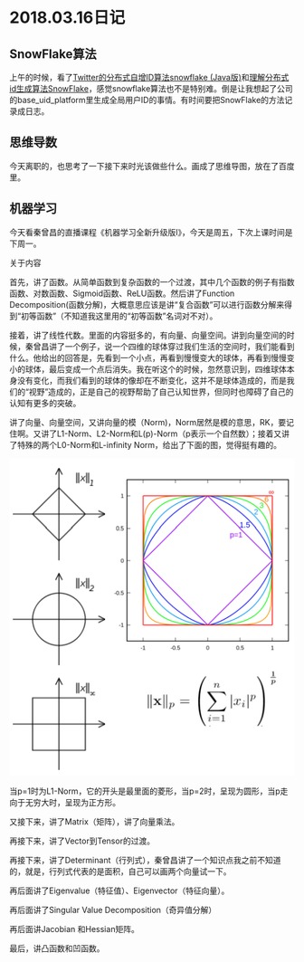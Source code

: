 # 2018.03.16日记 #

## SnowFlake算法 ##

上午的时候，看了[Twitter的分布式自增ID算法snowflake (Java版)](https://www.cnblogs.com/relucent/p/4955340.html)和[理解分布式id生成算法SnowFlake](https://segmentfault.com/a/1190000011282426)，感觉snowflake算法也不是特别难。倒是让我想起了公司的base_uid_platform里生成全局用户ID的事情。有时间要把SnowFlake的方法记录成日志。

## 思维导数 ##

今天离职的，也思考了一下接下来时光该做些什么。画成了思维导图，放在了百度里。

## 机器学习 ##

今天看秦曾昌的直播课程《机器学习全新升级版I》，今天是周五，下次上课时间是下周一。

关于内容

首先，讲了函数。从简单函数到复杂函数的一个过渡，其中几个函数的例子有指数函数、对数函数、Sigmoid函数、ReLU函数。然后讲了Function Decomposition(函数分解)，大概意思应该是讲“复合函数”可以进行函数分解来得到“初等函数”（不知道我这里用的“初等函数”名词对不对）。

接着，讲了线性代数。里面的内容挺多的，有向量、向量空间。讲到向量空间的时候，秦曾昌讲了一个例子，说一个四维的球体穿过我们生活的空间时，我们能看到什么。他给出的回答是，先看到一个小点，再看到慢慢变大的球体，再看到慢慢变小的球体，最后变成一个点后消失。我在听这个的时候，忽然意识到，四维球体本身没有变化，而我们看到的球体的像却在不断变化，这并不是球体造成的，而是我们的“视野”造成的，正是自己的视野帮助了自己认知世界，但同时也障碍了自己的认知有更多的突破。

讲了向量、向量空间，又讲向量的模（Norm)，Norm居然是模的意思，RK，要记住啊。又讲了L1-Norm、L2-Norm和L(p)-Norm（p表示一个自然数）；接着又讲了特殊的两个L0-Norm和L-infinity Norm，给出了下面的图，觉得挺有趣的。

![](images/20180316223456.png)

当p=1时为L1-Norm，它的开头是最里面的菱形，当p=2时，呈现为圆形，当p走向于无穷大时，呈现为正方形。

又接下来，讲了Matrix（矩阵），讲了向量乘法。

再接下来，讲了Vector到Tensor的过渡。

再接下来，讲了Determinant（行列式），秦曾昌讲了一个知识点我之前不知道的，就是，行列式代表的是面积，自己可以画两个向量试一下。

再后面讲了Eigenvalue（特征值）、Eigenvector（特征向量）。

再后面讲了Singular Value Decomposition（奇异值分解）

再后面讲Jacobian 和Hessian矩阵。

最后，讲凸函数和凹函数。








